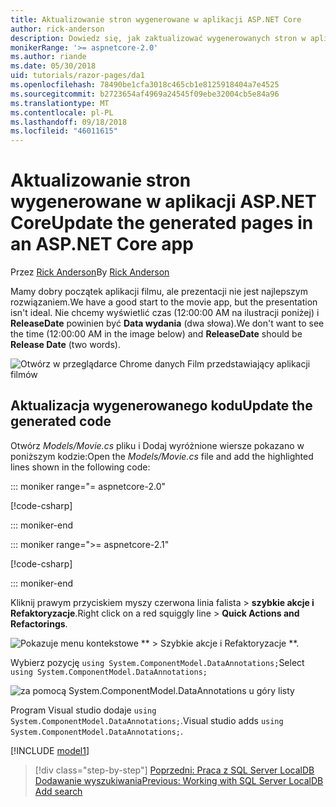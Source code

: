 ```yaml
---
title: Aktualizowanie stron wygenerowane w aplikacji ASP.NET Core
author: rick-anderson
description: Dowiedz się, jak zaktualizować wygenerowanych stron w aplikacji ASP.NET Core.
monikerRange: '>= aspnetcore-2.0'
ms.author: riande
ms.date: 05/30/2018
uid: tutorials/razor-pages/da1
ms.openlocfilehash: 78490be1cfa3018c465cb1e8125918404a7e4525
ms.sourcegitcommit: b2723654af4969a24545f09ebe32004cb5e84a96
ms.translationtype: MT
ms.contentlocale: pl-PL
ms.lasthandoff: 09/18/2018
ms.locfileid: "46011615"
---
```

# <a name="update-the-generated-pages-in-an-aspnet-core-app"></a><span data-ttu-id="fe656-103">Aktualizowanie stron wygenerowane w aplikacji ASP.NET Core</span><span class="sxs-lookup"><span data-stu-id="fe656-103">Update the generated pages in an ASP.NET Core app</span></span>

<span data-ttu-id="fe656-104">Przez [Rick Anderson](https://twitter.com/RickAndMSFT)</span><span class="sxs-lookup"><span data-stu-id="fe656-104">By [Rick Anderson](https://twitter.com/RickAndMSFT)</span></span>

<span data-ttu-id="fe656-105">Mamy dobry początek aplikacji filmu, ale prezentacji nie jest najlepszym rozwiązaniem.</span><span class="sxs-lookup"><span data-stu-id="fe656-105">We have a good start to the movie app, but the presentation isn't ideal.</span></span> <span data-ttu-id="fe656-106">Nie chcemy wyświetlić czas (12:00:00 AM na ilustracji poniżej) i **ReleaseDate** powinien być **Data wydania** (dwa słowa).</span><span class="sxs-lookup"><span data-stu-id="fe656-106">We don't want to see the time (12:00:00 AM in the image below) and **ReleaseDate** should be **Release Date** (two words).</span></span>

![Otwórz w przeglądarce Chrome danych Film przedstawiający aplikacji filmów](sql/_static/m55.png)

## <a name="update-the-generated-code"></a><span data-ttu-id="fe656-108">Aktualizacja wygenerowanego kodu</span><span class="sxs-lookup"><span data-stu-id="fe656-108">Update the generated code</span></span>

<span data-ttu-id="fe656-109">Otwórz *Models/Movie.cs* pliku i Dodaj wyróżnione wiersze pokazano w poniższym kodzie:</span><span class="sxs-lookup"><span data-stu-id="fe656-109">Open the *Models/Movie.cs* file and add the highlighted lines shown in the following code:</span></span>

::: moniker range="= aspnetcore-2.0"

[!code-csharp[](~/tutorials/razor-pages/razor-pages-start/sample/RazorPagesMovie/Models/MovieDate.cs?name=snippet_1&highlight=10-11)]

::: moniker-end

::: moniker range=">= aspnetcore-2.1"

[!code-csharp[](~/tutorials/razor-pages/razor-pages-start/sample/RazorPagesMovie21/Models/MovieDate.cs?name=snippet_1&highlight=10-11,15)]

::: moniker-end

<span data-ttu-id="fe656-110">Kliknij prawym przyciskiem myszy czerwona linia falista > **szybkie akcje i Refaktoryzacje**.</span><span class="sxs-lookup"><span data-stu-id="fe656-110">Right click on a red squiggly line > **Quick Actions and Refactorings**.</span></span>

  ![Pokazuje menu kontekstowe \*\* > Szybkie akcje i Refaktoryzacje \*\*.](da1/qa.png)

<span data-ttu-id="fe656-112">Wybierz pozycję `using System.ComponentModel.DataAnnotations;`</span><span class="sxs-lookup"><span data-stu-id="fe656-112">Select `using System.ComponentModel.DataAnnotations;`</span></span>

  ![za pomocą System.ComponentModel.DataAnnotations u góry listy](da1/da.png)

  <span data-ttu-id="fe656-114">Program Visual studio dodaje `using System.ComponentModel.DataAnnotations;`.</span><span class="sxs-lookup"><span data-stu-id="fe656-114">Visual studio adds `using System.ComponentModel.DataAnnotations;`.</span></span>

[!INCLUDE [model1](~/includes/RP/da2.md)]

> [!div class="step-by-step"]
> <span data-ttu-id="fe656-115">[Poprzedni: Praca z SQL Server LocalDB](xref:tutorials/razor-pages/sql)
> [Dodawanie wyszukiwania](xref:tutorials/razor-pages/search)</span><span class="sxs-lookup"><span data-stu-id="fe656-115">[Previous: Working with SQL Server LocalDB](xref:tutorials/razor-pages/sql)
[Add search](xref:tutorials/razor-pages/search)</span></span>
